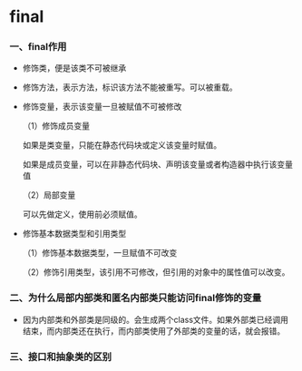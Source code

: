 # final

### 一、final作用

- 修饰类，便是该类不可被继承

- 修饰方法，表示方法，标识该方法不能被重写。可以被重载。

- 修饰变量，表示该变量一旦被赋值不可被修改

  （1）修饰成员变量

  如果是类变量，只能在静态代码块或定义该变量时赋值。

  如果是成员变量，可以在非静态代码块、声明该变量或者构造器中执行该变量值

  （2）局部变量

  可以先做定义，使用前必须赋值。

- 修饰基本数据类型和引用类型

  （1）修饰基本数据类型，一旦赋值不可改变

  （2）修饰引用类型，该引用不可修改，但引用的对象中的属性值可以改变。

  

### 二、为什么局部内部类和匿名内部类只能访问final修饰的变量

- 因为内部类和外部类是同级的。会生成两个class文件。如果外部类已经调用结束，而内部类还在执行，而内部类使用了外部类的变量的话，就会报错。

### 三、接口和抽象类的区别


